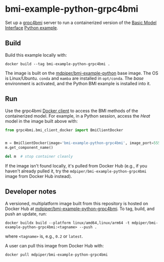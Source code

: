 # bmi-example-python-grpc4bmi

Set up a [grpc4bmi](https://grpc4bmi.readthedocs.io) server
to run a containerized version
of the [Basic Model Interface](https://bmi.readthedocs.io)
[Python example](https://github.com/csdms/bmi-example-python).

## Build

Build this example locally with:
```
docker build --tag bmi-example-python-grpc4bmi .
```
The image is built on the [mdpiper/bmi-example-python](https://hub.docker.com/r/mdpiper/bmi-example-python) base image.
The OS is Linux/Ubuntu.
`conda` and `mamba` are installed in `opt/conda`.
The *base* environment is activated,
and the Python BMI example is installed into it.

## Run

Use the grpc4bmi [Docker client](https://grpc4bmi.readthedocs.io/en/latest/container/usage.html#docker)
to access the BMI methods of the containerized model.
For example, in a Python session, access the *Heat* model in the image built above with:
```python
from grpc4bmi.bmi_client_docker import BmiClientDocker


m = BmiClientDocker(image='bmi-example-python-grpc4bmi', image_port=55555, work_dir=".")
m.get_component_name()

del m  # stop container cleanly
```

If the image isn't found locally, it's pulled from Docker Hub
(e.g., if you haven't already pulled it, try the `mdpiper/bmi-example-python-grpc4bmi` image from Docker Hub instead).

## Developer notes

A versioned, multiplatform image built from this repository is hosted on Docker Hub
at [mdpiper/bmi-example-python-grpc4bmi](https://hub.docker.com/r/mdpiper/bmi-example-python-grpc4bmi).
To tag, build, and push an update, run:
```
docker buildx build --platform linux/amd64,linux/arm64 -t mdpiper/bmi-example-python-grpc4bmi:<tagname> --push .
```
where `<tagname>` is, e.g., `0.2` or `latest`.

A user can pull this image from Docker Hub with:
```
docker pull mdpiper/bmi-example-python-grpc4bmi
```
